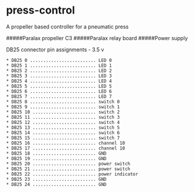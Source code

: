 # press-control
A propeller based controller for a pneumatic press

#####Paralax propeller C3
#####Paralax relay board
#####Power supply

DB25 connector pin assignments - 3.5 v

 	* DB25 0 ......................... LED 0
 	* DB25 1 ......................... LED 1
 	* DB25 2 ......................... LED 2
 	* DB25 3 ......................... LED 3
 	* DB25 4 ......................... LED 4
 	* DB25 5 ......................... LED 5
 	* DB25 6 ......................... LED 6
 	* DB25 7 ......................... LED 7
 	* DB25 8 ......................... switch 0
 	* DB25 9 ......................... switch 1
 	* DB25 10 ........................ switch 2
 	* DB25 11 ........................ switch 3
 	* DB25 12 ........................ switch 4
 	* DB25 13 ........................ switch 5
 	* DB25 14 ........................ switch 6
 	* DB25 15 ........................ switch 7
 	* DB25 16 ........................ channel 10
 	* DB25 17 ........................ channel 10
 	* DB25 18 ........................ GND
 	* DB25 19 ........................ GND
 	* DB25 20 ........................ power switch 
 	* DB25 21 ........................ power switch 
 	* DB25 22 ........................ power indicator
 	* DB25 23 ........................ GND
 	* DB25 24 ........................ GND



